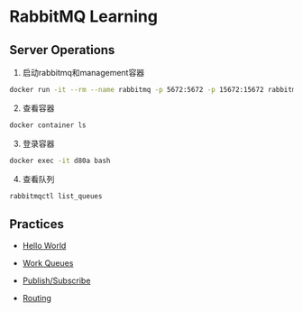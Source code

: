 # RabbitMQ Learning

## Server Operations

1. 启动rabbitmq和management容器

```bash
docker run -it --rm --name rabbitmq -p 5672:5672 -p 15672:15672 rabbitmq:3.9-management
```

2. 查看容器

```bash
docker container ls
```

3. 登录容器

```bash
docker exec -it d80a bash
```

4. 查看队列

```bash
rabbitmqctl list_queues
```

## Practices

* [Hello World](https://www.rabbitmq.com/tutorials/tutorial-one-java.html)

* [Work Queues](https://www.rabbitmq.com/tutorials/tutorial-two-java.html)

* [Publish/Subscribe](https://www.rabbitmq.com/tutorials/tutorial-three-python.html)

* [Routing](https://www.rabbitmq.com/tutorials/tutorial-four-python.html)
